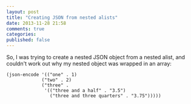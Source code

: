 ```yaml
---
layout: post
title: "Creating JSON from nested alists"
date: 2013-11-28 21:58
comments: true
categories: 
published: false
---
```


So, I was trying to create a nested JSON object from a nested alist, and couldn't work out why my nested object was wrapped in an array:

	
	(json-encode '(("one" . 1)
				 ("two" . 2)
				 ("three" .
				  '(("three and a half" . "3.5")
					("three and three quarters" . "3.75")))))
